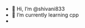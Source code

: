 - 👋 Hi, I’m @shivani833
- 🌱 I’m currently learning cpp
-
<!---
shivani833/shivani833 is a ✨ special ✨ repository because its `README.md` (this file) appears on your GitHub profile.
You can click the Preview link to take a look at your changes.
--->
